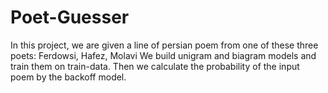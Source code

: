 # Poet-Guesser
In this project, we are given a line of persian poem from one of these three poets: Ferdowsi, Hafez, Molavi
We build unigram and biagram models and train them on train-data. Then we calculate the probability of the input poem by the backoff model.

